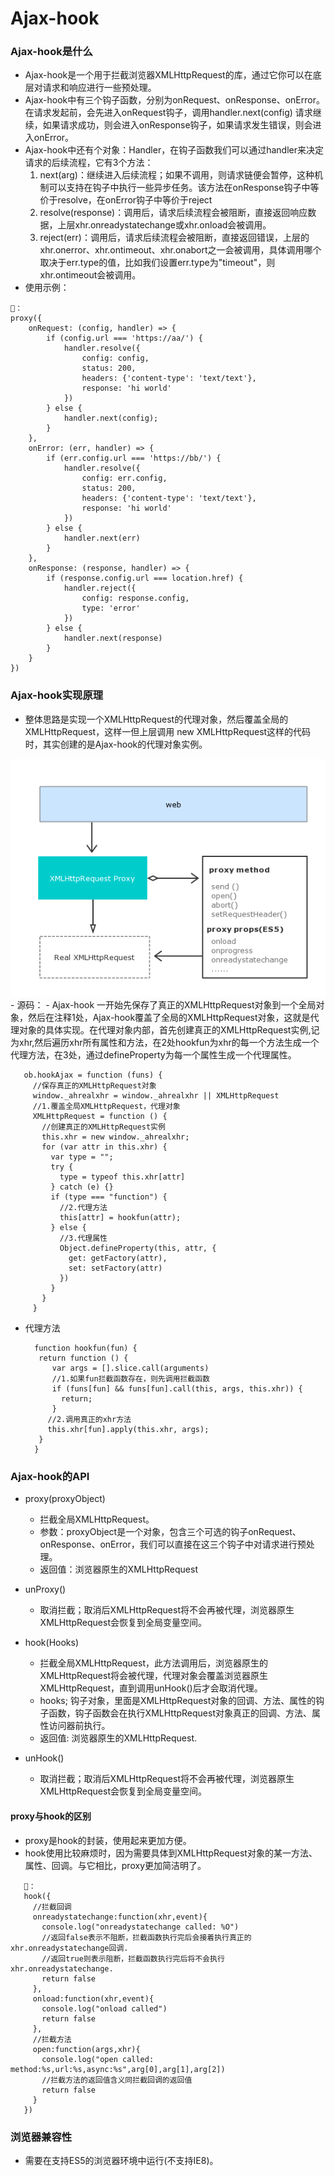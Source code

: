 # Ajax-hook
### Ajax-hook是什么
- Ajax-hook是一个用于拦截浏览器XMLHttpRequest的库，通过它你可以在底层对请求和响应进行一些预处理。
- Ajax-hook中有三个钩子函数，分别为onRequest、onResponse、onError。在请求发起前，会先进入onRequest钩子，调用handler.next(config) 请求继续，如果请求成功，则会进入onResponse钩子，如果请求发生错误，则会进入onError。
- Ajax-hook中还有个对象：Handler，在钩子函数我们可以通过handler来决定请求的后续流程，它有3个方法：
   1. next(arg)：继续进入后续流程；如果不调用，则请求链便会暂停，这种机制可以支持在钩子中执行一些异步任务。该方法在onResponse钩子中等价于resolve，在onError钩子中等价于reject
   2. resolve(response)：调用后，请求后续流程会被阻断，直接返回响应数据，上层xhr.onreadystatechange或xhr.onload会被调用。
   3. reject(err)：调用后，请求后续流程会被阻断，直接返回错误，上层的xhr.onerror、xhr.ontimeout、xhr.onabort之一会被调用，具体调用哪个取决于err.type的值，比如我们设置err.type为"timeout"，则xhr.ontimeout会被调用。
- 使用示例：
```
🌰：
proxy({
    onRequest: (config, handler) => {
        if (config.url === 'https://aa/') {
            handler.resolve({
                config: config,
                status: 200,
                headers: {'content-type': 'text/text'},
                response: 'hi world'
            })
        } else {
            handler.next(config);
        }
    },
    onError: (err, handler) => {
        if (err.config.url === 'https://bb/') {
            handler.resolve({
                config: err.config,
                status: 200,
                headers: {'content-type': 'text/text'},
                response: 'hi world'
            })
        } else {
            handler.next(err)
        }
    },
    onResponse: (response, handler) => {
        if (response.config.url === location.href) {
            handler.reject({
                config: response.config,
                type: 'error'
            })
        } else {
            handler.next(response)
        }
    }
})
```
### Ajax-hook实现原理
- 整体思路是实现一个XMLHttpRequest的代理对象，然后覆盖全局的XMLHttpRequest，这样一但上层调用 new XMLHttpRequest这样的代码时，其实创建的是Ajax-hook的代理对象实例。
<img src="https://github.com/ella-z/repository/blob/master/image/ajax-hook%E5%8E%9F%E7%90%86%E5%9B%BE.png" />
- 源码：
   - Ajax-hook 一开始先保存了真正的XMLHttpRequest对象到一个全局对象，然后在注释1处，Ajax-hook覆盖了全局的XMLHttpRequest对象，这就是代理对象的具体实现。在代理对象内部，首先创建真正的XMLHttpRequest实例,记为xhr,然后遍历xhr所有属性和方法，在2处hookfun为xhr的每一个方法生成一个代理方法，在3处，通过defineProperty为每一个属性生成一个代理属性。
   
   ```
      ob.hookAjax = function (funs) {
        //保存真正的XMLHttpRequest对象
        window._ahrealxhr = window._ahrealxhr || XMLHttpRequest
        //1.覆盖全局XMLHttpRequest，代理对象
        XMLHttpRequest = function () {
          //创建真正的XMLHttpRequest实例
          this.xhr = new window._ahrealxhr;
          for (var attr in this.xhr) {
            var type = "";
            try {
              type = typeof this.xhr[attr]
            } catch (e) {}
            if (type === "function") {
              //2.代理方法
              this[attr] = hookfun(attr);
            } else {
              //3.代理属性
              Object.defineProperty(this, attr, {
                get: getFactory(attr),
                set: setFactory(attr)
              })
            }
          }
        }
   ```
   
   - 代理方法
   
       ```
         function hookfun(fun) {
          return function () {
             var args = [].slice.call(arguments)
             //1.如果fun拦截函数存在，则先调用拦截函数
             if (funs[fun] && funs[fun].call(this, args, this.xhr)) {
               return;
             }
            //2.调用真正的xhr方法
            this.xhr[fun].apply(this.xhr, args);
          }
         }
      ```     
      
### Ajax-hook的API
- proxy(proxyObject)
   - 拦截全局XMLHttpRequest。
   - 参数：proxyObject是一个对象，包含三个可选的钩子onRequest、onResponse、onError，我们可以直接在这三个钩子中对请求进行预处理。
   - 返回值：浏览器原生的XMLHttpRequest

- unProxy()
   - 取消拦截；取消后XMLHttpRequest将不会再被代理，浏览器原生XMLHttpRequest会恢复到全局变量空间。

- hook(Hooks)
   - 拦截全局XMLHttpRequest，此方法调用后，浏览器原生的XMLHttpRequest将会被代理，代理对象会覆盖浏览器原生XMLHttpRequest，直到调用unHook()后才会取消代理。
   - hooks; 钩子对象，里面是XMLHttpRequest对象的回调、方法、属性的钩子函数，钩子函数会在执行XMLHttpRequest对象真正的回调、方法、属性访问器前执行。
   - 返回值: 浏览器原生的XMLHttpRequest.

- unHook()
   - 取消拦截；取消后XMLHttpRequest将不会再被代理，浏览器原生XMLHttpRequest会恢复到全局变量空间。
   
#### proxy与hook的区别
- proxy是hook的封装，使用起来更加方便。
- hook使用比较麻烦时，因为需要具体到XMLHttpRequest对象的某一方法、属性、回调。与它相比，proxy更加简洁明了。
```
   🌰：
   hook({
     //拦截回调
     onreadystatechange:function(xhr,event){
       console.log("onreadystatechange called: %O")
       //返回false表示不阻断，拦截函数执行完后会接着执行真正的xhr.onreadystatechange回调.
       //返回true则表示阻断，拦截函数执行完后将不会执行xhr.onreadystatechange. 
       return false
     },
     onload:function(xhr,event){
       console.log("onload called")
       return false
     },
     //拦截方法
     open:function(args,xhr){
       console.log("open called: method:%s,url:%s,async:%s",arg[0],arg[1],arg[2])
       //拦截方法的返回值含义同拦截回调的返回值
       return false
     }
   })
```
   
### 浏览器兼容性
- 需要在支持ES5的浏览器环境中运行(不支持IE8)。




